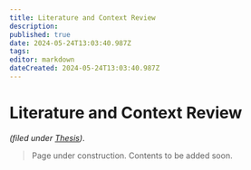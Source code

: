 ```yaml
---
title: Literature and Context Review
description: 
published: true
date: 2024-05-24T13:03:40.987Z
tags: 
editor: markdown
dateCreated: 2024-05-24T13:03:40.987Z
---
```


# Literature and Context Review

*(filed under [Thesis](/opendott/thesis))*.

> Page under construction. Contents to be added soon.